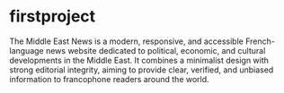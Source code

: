 # firstproject
The Middle East News is a modern, responsive, and accessible French-language news website dedicated to political, economic, and cultural developments in the Middle East. It combines a minimalist design with strong editorial integrity, aiming to provide clear, verified, and unbiased information to francophone readers around the world.
